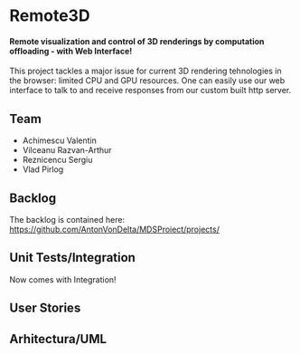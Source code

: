 # Remote3D
#### Remote visualization and control of 3D renderings by computation offloading - with Web Interface!
This project tackles a major issue for current 3D rendering tehnologies in the browser: limited CPU and GPU resources. 
One can easily use our web interface to talk to and receive responses from our custom built http server.


## Team
- Achimescu Valentin
- Vilceanu Razvan-Arthur
- Reznicencu Sergiu
- Vlad Pirlog

## Backlog
The backlog is contained here: https://github.com/AntonVonDelta/MDSProiect/projects/

## Unit Tests/Integration
Now comes with Integration!

## User Stories

## Arhitectura/UML
